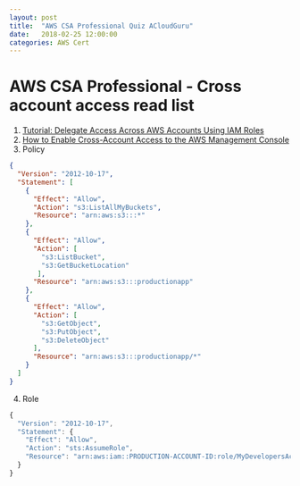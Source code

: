 ```yaml
---
layout: post
title:  "AWS CSA Professional Quiz ACloudGuru"
date:   2018-02-25 12:00:00
categories: AWS Cert
---
```


AWS CSA Professional - Cross account access read list
====

1. [Tutorial: Delegate Access Across AWS Accounts Using IAM Roles](https://docs.aws.amazon.com/IAM/latest/UserGuide/tutorial_cross-account-with-roles.html)
2. [How to Enable Cross-Account Access to the AWS Management Console](https://aws.amazon.com/blogs/security/how-to-enable-cross-account-access-to-the-aws-management-console/)
3. Policy

```json
{
  "Version": "2012-10-17",
  "Statement": [
    {
      "Effect": "Allow",
      "Action": "s3:ListAllMyBuckets",
      "Resource": "arn:aws:s3:::*"
    },
    {
      "Effect": "Allow",
      "Action": [
        "s3:ListBucket",
        "s3:GetBucketLocation"
       ],
      "Resource": "arn:aws:s3:::productionapp"
    },
    {
      "Effect": "Allow",
      "Action": [
        "s3:GetObject",
        "s3:PutObject",
        "s3:DeleteObject"
      ],
      "Resource": "arn:aws:s3:::productionapp/*"
    }
  ]
}
```

4. Role

```javascript
{
  "Version": "2012-10-17",
  "Statement": {
    "Effect": "Allow",
    "Action": "sts:AssumeRole",
    "Resource": "arn:aws:iam::PRODUCTION-ACCOUNT-ID:role/MyDevelopersAccess"
  }
}
```
